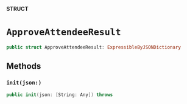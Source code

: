 **STRUCT**

# `ApproveAttendeeResult`

```swift
public struct ApproveAttendeeResult: ExpressibleByJSONDictionary
```

## Methods
### `init(json:)`

```swift
public init(json: [String: Any]) throws
```
